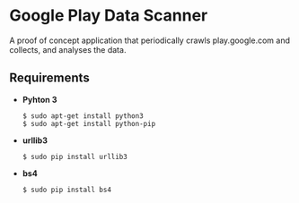 # Google Play Data Scanner
A proof of concept application that periodically crawls play.google.com and collects, and analyses the  data.

## Requirements

- **Pyhton 3**
    ```
    $ sudo apt-get install python3
    $ sudo apt-get install python-pip
    ```
- **urllib3**
    ```
    $ sudo pip install urllib3
    ```
- **bs4**
    ```
    $ sudo pip install bs4
    ```

